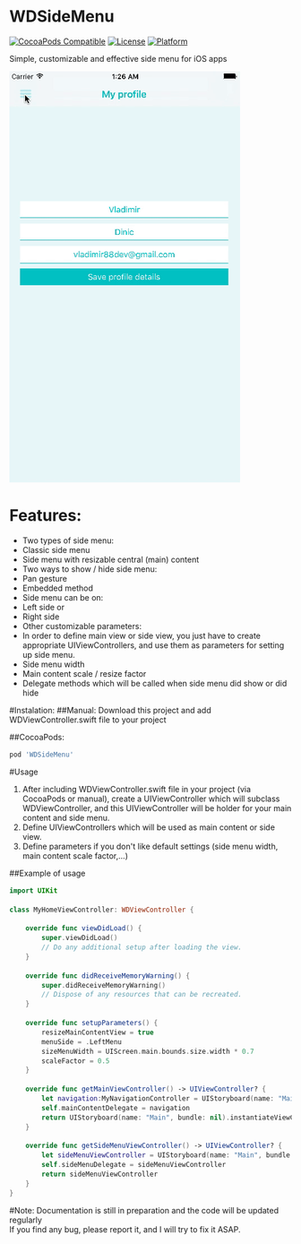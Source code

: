 # WDSideMenu
[![CocoaPods Compatible](https://img.shields.io/cocoapods/v/WDSideMenu.svg)](https://img.shields.io/cocoapods/v/WDSideMenu.svg)
[![License](https://img.shields.io/cocoapods/l/WDSideMenu.svg?style=flat)](http://cocoapods.org/pods/WDSideMenu)
[![Platform](https://img.shields.io/cocoapods/p/WDSideMenu.svg?style=flat)](http://cocoapods.org/pods/WDSideMenu)

Simple, customizable and effective side menu for iOS apps

![GitHub Logo](/Docs/Images/LeftMenu.gif)

# Features:
* Two types of side menu:
 * Classic side menu
 * Side menu with resizable central (main) content
* Two ways to show / hide side menu:
 * Pan gesture 
 * Embedded method
* Side menu can be on:
 * Left side or
 * Right side
* Other customizable parameters:
 * In order to define main view or side view, you just have to create appropriate UIViewControllers, and use them as parameters for setting up side menu.
 * Side menu width
 * Main content scale / resize factor
* Delegate methods which will be called when side menu did show or did hide

#Instalation:
##Manual:
Download this project and add WDViewController.swift file to your project

##CocoaPods:
```Ruby
pod 'WDSideMenu'
```
#Usage
1. After including WDViewController.swift file in your project (via CocoaPods or manual), create a UIViewController which will subclass WDViewController, and this UIViewController will be holder for your main content and side menu.
2. Define UIViewControllers which will be used as main content or side view.
3. Define parameters if you don't like default settings (side menu width, main content scale factor,...)

##Example of usage
```Swift
import UIKit

class MyHomeViewController: WDViewController {

    override func viewDidLoad() {
        super.viewDidLoad()
        // Do any additional setup after loading the view.
    }
    
    override func didReceiveMemoryWarning() {
        super.didReceiveMemoryWarning()
        // Dispose of any resources that can be recreated.
    }
    
    override func setupParameters() {
        resizeMainContentView = true
        menuSide = .LeftMenu
        sizeMenuWidth = UIScreen.main.bounds.size.width * 0.7
        scaleFactor = 0.5
    }

    override func getMainViewController() -> UIViewController? {
        let navigation:MyNavigationController = UIStoryboard(name: "Main", bundle: nil).instantiateViewController(withIdentifier: "NavigationController") as! MyNavigationController
        self.mainContentDelegate = navigation
        return UIStoryboard(name: "Main", bundle: nil).instantiateViewController(withIdentifier: "NavigationController")
    }
    
    override func getSideMenuViewController() -> UIViewController? {
        let sideMenuViewController = UIStoryboard(name: "Main", bundle: nil).instantiateViewController(withIdentifier: "SideViewController") as! SideViewController
        self.sideMenuDelegate = sideMenuViewController
        return sideMenuViewController
    }
}
```

#Note:
Documentation is still in preparation and the code will be updated regularly
<br>If you find any bug, please report it, and I will try to fix it ASAP.
